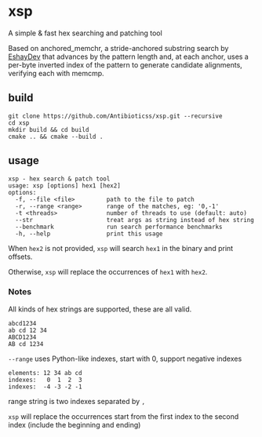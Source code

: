 # xsp

A simple & fast hex searching and patching tool

Based on anchored_memchr, a stride-anchored substring search by [EshayDev](https://github.com/EshayDev) that advances by the pattern length and, at each anchor, uses a per-byte inverted index of the pattern to generate candidate alignments, verifying each with memcmp. 

## build

```shell
git clone https://github.com/Antibioticss/xsp.git --recursive
cd xsp
mkdir build && cd build
cmake .. && cmake --build .
```

## usage

```
xsp - hex search & patch tool
usage: xsp [options] hex1 [hex2]
options:
  -f, --file <file>         path to the file to patch
  -r, --range <range>       range of the matches, eg: '0,-1'
  -t <threads>              number of threads to use (default: auto)
  --str                     treat args as string instead of hex string
  --benchmark               run search performance benchmarks
  -h, --help                print this usage
```

When `hex2` is not provided, `xsp` will search `hex1` in the binary and print offsets.

Otherwise, `xsp` will replace the occurrences of `hex1` with `hex2`.

### Notes

All kinds of hex strings are supported, these are all valid.

```
abcd1234
ab cd 12 34
ABCD1234
AB cd 1234
```

`--range` uses Python-like indexes, start with 0, support negative indexes

```
elements: 12 34 ab cd
indexes:   0  1  2  3
indexes:  -4 -3 -2 -1
```

range string is two indexes separated by `,`

`xsp` will replace the occurrences start from the first index to the second index (include the beginning and ending)
